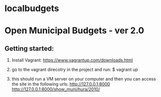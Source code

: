 # localbudgets
Open Municipal Budgets - ver 2.0
=======

Getting started:
----------------

1. Install Vagrant:
    https://www.vagrantup.com/downloads.html

2. go to the vagrant direcotry in the project and run:
    $ vagrant up

3. this should run a VM server on your computer and then you can access the site in the following urls:
    http://127.0.0.1:8000
    http://127.0.0.1:8000/show_muni/hura/2010/
